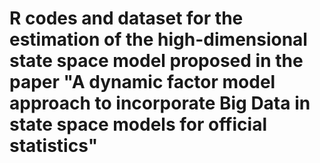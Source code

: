 # R codes and dataset for the estimation of the high-dimensional state space model proposed in the paper "A dynamic factor model approach to incorporate Big Data in state space models for official statistics"
